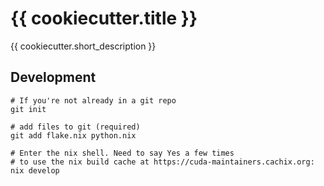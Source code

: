 # {{ cookiecutter.title }}

{{ cookiecutter.short_description  }}

## Development

```shell
# If you're not already in a git repo
git init

# add files to git (required)
git add flake.nix python.nix

# Enter the nix shell. Need to say Yes a few times
# to use the nix build cache at https://cuda-maintainers.cachix.org:
nix develop
```
